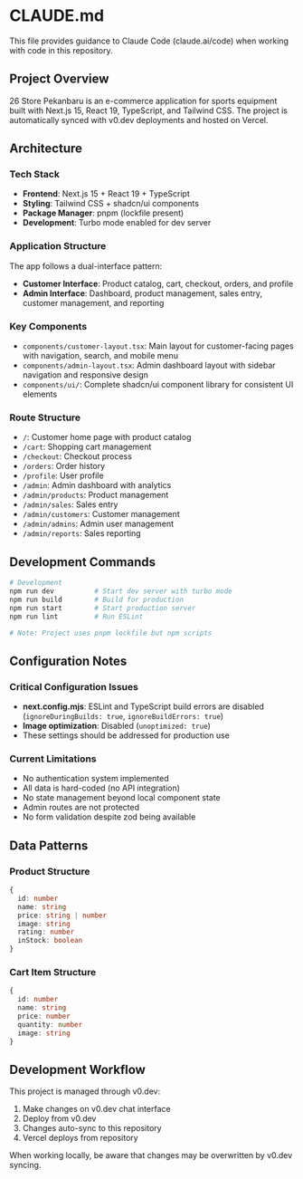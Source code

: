 # CLAUDE.md

This file provides guidance to Claude Code (claude.ai/code) when working with code in this repository.

## Project Overview

26 Store Pekanbaru is an e-commerce application for sports equipment built with Next.js 15, React 19, TypeScript, and Tailwind CSS. The project is automatically synced with v0.dev deployments and hosted on Vercel.

## Architecture

### Tech Stack
- **Frontend**: Next.js 15 + React 19 + TypeScript
- **Styling**: Tailwind CSS + shadcn/ui components
- **Package Manager**: pnpm (lockfile present)
- **Development**: Turbo mode enabled for dev server

### Application Structure
The app follows a dual-interface pattern:
- **Customer Interface**: Product catalog, cart, checkout, orders, and profile
- **Admin Interface**: Dashboard, product management, sales entry, customer management, and reporting

### Key Components
- `components/customer-layout.tsx`: Main layout for customer-facing pages with navigation, search, and mobile menu
- `components/admin-layout.tsx`: Admin dashboard layout with sidebar navigation and responsive design
- `components/ui/`: Complete shadcn/ui component library for consistent UI elements

### Route Structure
- `/`: Customer home page with product catalog
- `/cart`: Shopping cart management
- `/checkout`: Checkout process
- `/orders`: Order history
- `/profile`: User profile
- `/admin`: Admin dashboard with analytics
- `/admin/products`: Product management
- `/admin/sales`: Sales entry
- `/admin/customers`: Customer management
- `/admin/admins`: Admin user management
- `/admin/reports`: Sales reporting

## Development Commands

```bash
# Development
npm run dev          # Start dev server with turbo mode
npm run build        # Build for production
npm run start        # Start production server
npm run lint         # Run ESLint

# Note: Project uses pnpm lockfile but npm scripts
```

## Configuration Notes

### Critical Configuration Issues
- **next.config.mjs**: ESLint and TypeScript build errors are disabled (`ignoreDuringBuilds: true`, `ignoreBuildErrors: true`)
- **Image optimization**: Disabled (`unoptimized: true`)
- These settings should be addressed for production use

### Current Limitations
- No authentication system implemented
- All data is hard-coded (no API integration)
- No state management beyond local component state
- Admin routes are not protected
- No form validation despite zod being available

## Data Patterns

### Product Structure
```typescript
{
  id: number
  name: string
  price: string | number
  image: string
  rating: number
  inStock: boolean
}
```

### Cart Item Structure
```typescript
{
  id: number
  name: string
  price: number
  quantity: number
  image: string
}
```

## Development Workflow

This project is managed through v0.dev:
1. Make changes on v0.dev chat interface
2. Deploy from v0.dev
3. Changes auto-sync to this repository
4. Vercel deploys from repository

When working locally, be aware that changes may be overwritten by v0.dev syncing.

